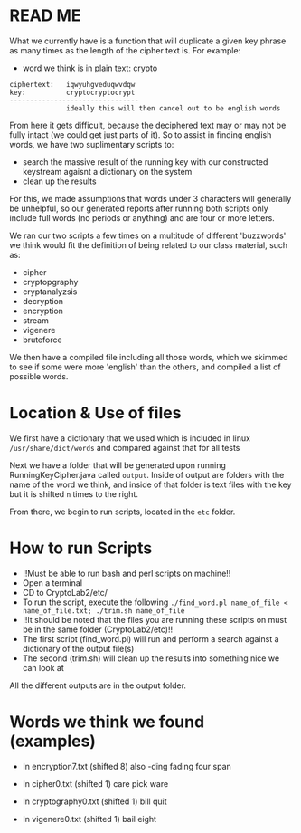 # READ ME

What we currently have is a function that will duplicate a given key phrase as many times as the length of the cipher text is. For  example:

* word we think is in plain text: crypto  
```
ciphertext:   iqwyuhgveduqwvdqw
key:          cryptocryptocrypt
--------------------------------
              ideally this will then cancel out to be english words
```
From here it gets difficult, because the deciphered text may or may not be fully intact (we could get just parts of it). So to assist in finding english words, we have two suplimentary scripts to:
* search the massive result of the running key with our constructed keystream agaisnt a dictionary on the system
* clean up the results 

For this, we made assumptions that words under 3 characters will generally be unhelpful, so our generated reports after running both scripts only include full words (no periods or anything) and are four or more letters.

We ran our two scripts a few times on a multitude of different 'buzzwords' we think would fit the definition of being related to our class material, such as:
 * cipher
 * cryptopgraphy
 * cryptanalyzsis
 * decryption
 * encryption
 * stream
 * vigenere
 * bruteforce
 
We then have a compiled file including all those words, which we skimmed to see if some were more 'english' than the others, and compiled a list of possible words.

# Location & Use of files
We first have a dictionary that we used which is included in linux ```/usr/share/dict/words``` and compared against that for all tests

Next we have a folder that will be generated upon running RunningKeyCipher.java called `output`. Inside of output are folders with the name of the word we think, and inside of that folder is text files with the key but it is shifted `n` times to the right.

From there, we begin to run scripts, located in the `etc` folder.

# How to run Scripts
* !!Must be able to run bash and perl scripts on machine!!
* Open a terminal
* CD to CryptoLab2/etc/
* To run the script, execute the following
```./find_word.pl name_of_file < name_of_file.txt; ./trim.sh name_of_file``` 
* !!It should be noted that the files you are running these scripts on must be in the same folder (CryptoLab2/etc)!!
* The first script (find_word.pl) will run and perform a search against a dictionary of the output file(s)
* The second (trim.sh) will clean up the results into something nice we can look at

All the different outputs are in the output folder.

# Words we think we found (examples)
* In encryption7.txt (shifted 8)
also
-ding
fading
four
span

* In cipher0.txt (shifted 1)
care
pick
ware

* In cryptography0.txt (shifted 1)
bill
quit

* In vigenere0.txt (shifted 1)
bail
eight


